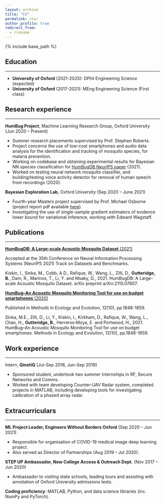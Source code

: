 ```yaml
---
layout: archive
title: "CV"
permalink: /cv/
author_profile: true
redirect_from:
  - /resume
---
```


<!--- 
<iframe src="/files/pdf/Williams CV.pdf" width="100%" height="500" frameborder="no" border="0" marginwidth="0" marginheight="0"></iframe>

You can download a PDF copy of my CV [here](/files/pdf/Williams CV.pdf).

-->


{% include base_path %}

## Education
---
* **University of Oxford** (2021-2025): DPhil Engineering Science (expected)
* **University of Oxford** (2017-2021): MEng Engineering Science (First class)
<!---* A-Levels (2017): A*A*A*A | GCSEs (2015) 10 A*s, 2 As-->


## Research experience
---
**HumBug Project**, Machine Learning Research Group, Oxford University (Jun 2020 – Present)
* Summer research placements supervised by Prof. Stephen Roberts.
* Project concerns the use of low-cost smartphones and audio data analysis for the identification and tracking of mosquito species, for malaria prevention.
* Working on codebase and obtaining experimental results for Bayesian NN species classification for [HumBugDB NeurIPS paper](https://arxiv.org/abs/2110.07607) (2021).
* Worked on testing neural network mosquito classifier, and building/testing voice activity detector for removal of human speech from recordings (2020).

**Bayesian Exploration Lab**, Oxford University (Sep 2020 – June 2021)
* Fourth-year Masters project supervised by Prof. Michael Osborne (project report pdf available [here](../files/Gutteridge_4YP.pdf)).
* Investigating the use of single-sample gradient estimators of evidence lower bound for variational inference, working with Edward Wagstaff.
 
 
## Publications
---
[**HumBugDB: A Large-scale Acoustic Mosquito Dataset** (2021)](https://arxiv.org/abs/2110.07607) 

Accepted at the 35th Conference on Neural Information Processing Systems (NeurIPS 2021) Track on Datasets and Benchmarks.

Kiskin, I., Sinka, M., Cobb, A.D., Rafique, W., Wang, L., Zilli, D., **Gutteridge, B.**, Dam, R., Marinos, T., Li, Y. and Msaky, D., 2021. HumBugDB: A Large-scale Acoustic Mosquito Dataset. arXiv preprint arXiv:2110.07607.

[**HumBug–An Acoustic Mosquito Monitoring Tool for use on budget smartphones** (2020)](https://besjournals.onlinelibrary.wiley.com/doi/full/10.1111/2041-210X.13663)

Published in Methods in Ecology and Evolution, 12(10), pp.1848-1859.

Sinka, M.E., Zilli, D., Li, Y., Kiskin, I., Kirkham, D., Rafique, W., Wang, L., Chan, H., **Gutteridge, B.**, Herreros‐Moya, E. and Portwood, H., 2021. HumBug–An Acoustic Mosquito Monitoring Tool for use on budget smartphones. Methods in Ecology and Evolution, 12(10), pp.1848-1859.


## Work experience
---
Intern, **QinetiQ** (Jul-Sep 2018, Jun-Sep 2019)

* Sponsored student, undertook two summer internships in RF, Secure Networks and Comms.
* Worked with team developing Counter-UAV Radar system, completed projects in MATLAB, including developing tools for investigating calibration of a phased array radar.

  
## Extracurriculars
---
**ML Project Leader, Engineers Without Borders Oxford** (Sep 2020 – Jun 2021)
* Responsible for organisation of COVID-19 medical image deep learning project.
* Also served as Director of Partnerships (Aug 2019 – Jul 2020).

**STEP UP Ambassador, New College Access & Outreach Dept.** (Nov 2017 – Jun 2020)
* Ambassador to visiting state schools, leading tours and assisting with annotation of Oxford University admissions tests.

**Coding proficiency**: MATLAB, Python, and data science libraries (inc. NumPy and PyTorch).
